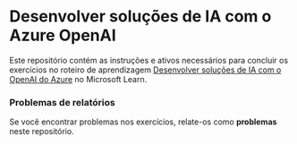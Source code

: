# Desenvolver soluções de IA com o Azure OpenAI

Este repositório contém as instruções e ativos necessários para concluir os exercícios no roteiro de aprendizagem [Desenvolver soluções de IA com o OpenAI do Azure](https://learn.microsoft.com/training/paths/develop-ai-solutions-azure-openai/) no Microsoft Learn.

### Problemas de relatórios

Se você encontrar problemas nos exercícios, relate-os como **problemas** neste repositório.
